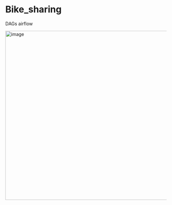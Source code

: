 # Bike_sharing
DAGs airflow

<img width="1877" height="528" alt="image" src="https://github.com/user-attachments/assets/1c835ebf-9448-4380-a8ef-7145cb6028e2" />



